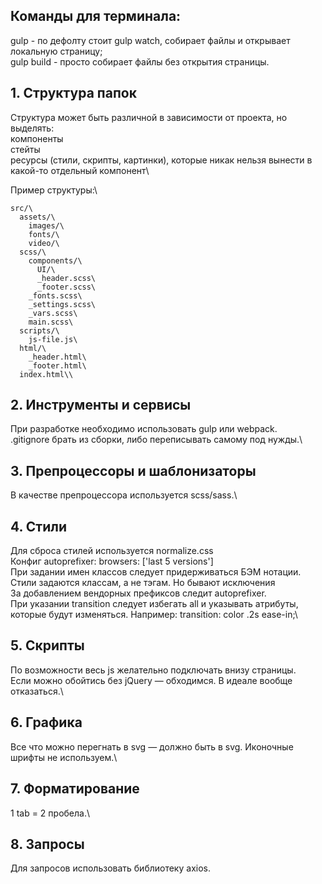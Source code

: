 ## Команды для терминала:
  gulp - по дефолту стоит gulp watch, собирает файлы и открывает локальную страницу;\
  gulp build - просто собирает файлы без открытия страницы.


## 1. Структура папок
  Структура может быть различной в зависимости от проекта, но выделять:\
    компоненты\
    стейты\
    ресурсы (стили, скрипты, картинки), которые никак нельзя вынести в какой-то отдельный компонент\

  Пример структуры:\

    src/\
      assets/\
        images/\
        fonts/\
        video/\
      scss/\
        components/\
          UI/\
          _header.scss\
          _footer.scss\
        _fonts.scss\
        _settings.scss\
        _vars.scss\
        main.scss\
      scripts/\
        js-file.js\
      html/\
        _header.html\
        _footer.html\
      index.html\\

## 2. Инструменты и сервисы
  При разработке необходимо использовать gulp или webpack.\
  .gitignore брать из сборки, либо переписывать самому под нужды.\

## 3. Препроцессоры и шаблонизаторы
  В качестве препроцессора используется scss/sass.\

## 4. Стили
  Для сброса стилей используется normalize.css\
  Конфиг autoprefixer: browsers: ['last 5 versions']\
  При задании имен классов следует придерживаться БЭМ нотации.\
  Стили задаются классам, а не тэгам. Но бывают исключения\
  За добавлением вендорных префиксов следит autoprefixer.\
  При указании transition следует избегать all и указывать атрибуты, которые будут изменяться. Например: transition: color .2s ease-in;\

## 5. Скрипты
  По возможности весь js желательно подключать внизу страницы.\
  Если можно обойтись без jQuery — обходимся. В идеале вообще отказаться.\

## 6. Графика
  Все что можно перегнать в svg — должно быть в svg. Иконочные шрифты не используем.\

## 7. Форматирование
  1 tab = 2 пробела.\

## 8. Запросы
  Для запросов использовать библиотеку axios.